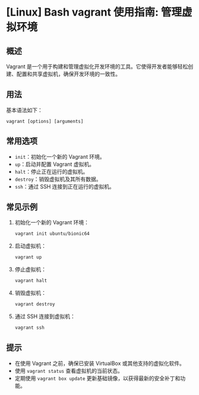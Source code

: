 # [Linux] Bash vagrant 使用指南: 管理虚拟环境

## 概述
Vagrant 是一个用于构建和管理虚拟化开发环境的工具。它使得开发者能够轻松创建、配置和共享虚拟机，确保开发环境的一致性。

## 用法
基本语法如下：
```
vagrant [options] [arguments]
```

## 常用选项
- `init`：初始化一个新的 Vagrant 环境。
- `up`：启动并配置 Vagrant 虚拟机。
- `halt`：停止正在运行的虚拟机。
- `destroy`：销毁虚拟机及其所有数据。
- `ssh`：通过 SSH 连接到正在运行的虚拟机。

## 常见示例
1. 初始化一个新的 Vagrant 环境：
   ```bash
   vagrant init ubuntu/bionic64
   ```

2. 启动虚拟机：
   ```bash
   vagrant up
   ```

3. 停止虚拟机：
   ```bash
   vagrant halt
   ```

4. 销毁虚拟机：
   ```bash
   vagrant destroy
   ```

5. 通过 SSH 连接到虚拟机：
   ```bash
   vagrant ssh
   ```

## 提示
- 在使用 Vagrant 之前，确保已安装 VirtualBox 或其他支持的虚拟化软件。
- 使用 `vagrant status` 查看虚拟机的当前状态。
- 定期使用 `vagrant box update` 更新基础镜像，以获得最新的安全补丁和功能。